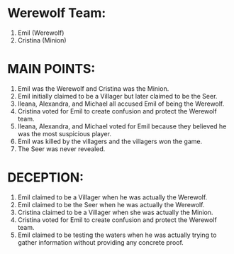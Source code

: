 # Werewolf Team:
1. Emil (Werewolf)
2. Cristina (Minion)

# MAIN POINTS:
1. Emil was the Werewolf and Cristina was the Minion.
2. Emil initially claimed to be a Villager but later claimed to be the Seer.
3. Ileana, Alexandra, and Michael all accused Emil of being the Werewolf.
4. Cristina voted for Emil to create confusion and protect the Werewolf team.
5. Ileana, Alexandra, and Michael voted for Emil because they believed he was the most suspicious player.
6. Emil was killed by the villagers and the villagers won the game.
7. The Seer was never revealed.

# DECEPTION:
1. Emil claimed to be a Villager when he was actually the Werewolf.
2. Emil claimed to be the Seer when he was actually the Werewolf.
3. Cristina claimed to be a Villager when she was actually the Minion.
4. Cristina voted for Emil to create confusion and protect the Werewolf team.
5. Emil claimed to be testing the waters when he was actually trying to gather information without providing any concrete proof.